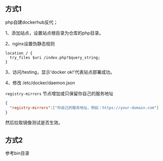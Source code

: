 ## 方式1

php自建dockerhub反代；

1、添加站点，设置站点根目录为仓库的php目录。

2、nginx设置伪静态规则

```nginx
location / {
  try_files $uri /index.php?$query_string;
}
```

3、访问/testing，显示'docker ok!'代表站点部署成功。

4、修改 /etc/docker/daemon.json

`registry-mirrors` 节点增加或只保留你自己的服务地址
```json
{
  "registry-mirrors":["你自己的服务地址，例如：https://your-domain.com"]
}
```
然后拉取镜像测试是否生效。

## 方式2
参考bin目录